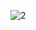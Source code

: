 ![2](https://github.com/dlgus8648/Linux_device_driver/assets/139437162/0735da6a-5d7b-4eaa-af89-a3887d92b024)
